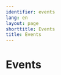 ```yaml
---
identifier: events
lang: en
layout: page
shorttitle: Events
title: Events
---
```


# Events

<div id="eventslist"></div>

<script src="/assets/script.js"></script>
<script>
renderEvents("eventslist");
</script>
